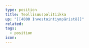 ```yaml
---
type: position
title: Teollisuuspolitiikka
up: "[[4000 Investointiympäristö]]"
related:
tags:
  - position
icon:
---
```


